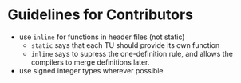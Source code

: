 # Guidelines for Contributors

* use `inline` for functions in header files (not static)
    * `static` says that each TU should provide its own function
    * `inline` says to supress the one-definition rule, and allows the compilers to merge definitions later.
* use signed integer types wherever possible
